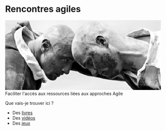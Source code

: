 # Rencontres agiles
![Bandeau](rencontresagiles.jpg)
Faciliter l'accès aux ressources liées aux approches Agile

Que vais-je trouver ici ?
 - Des [livres](./bibliographie)
 - Des [vidéos](./videos)
 - Des [jeux](./ateliers) 